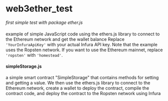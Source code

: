 # web3ether_test
_first simple test with package ether.js_
####
example of simple JavaScript code using the ethers.js library to connect to the Ethereum network and get the wallet balance
Replace `'YourInfuraApiKey'` with your actual Infura API key. Note that the example uses the Ropsten network. If you want to use the Ethereum mainnet, replace `'ropsten'` with `'homestead'`.

#### simpleStorage.js
a simple smart contract "SimpleStorage" that contains methods for setting and getting a value. We then use the ethers.js library to connect to the Ethereum network, create a wallet to deploy the contract, compile the contract code, and deploy the contract to the Ropsten network using Infura
